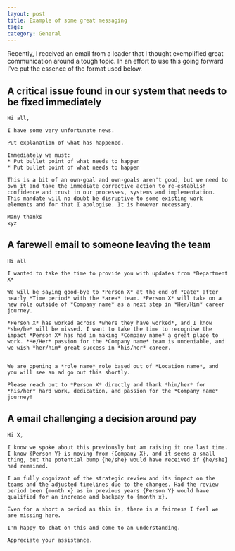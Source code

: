 ```yaml
---
layout: post
title: Example of some great messaging
tags: 
category: General
---
```


Recently, I received an email from a leader that I thought exemplified great communication around a tough topic. 
In an effort to use this going forward I've put the essence of the format used below.

## A critical issue found in our system that needs to be fixed immediately


~~~
Hi all,

I have some very unfortunate news.

Put explanation of what has happened.

Immediately we must:
* Put bullet point of what needs to happen
* Put bullet point of what needs to happen

This is a bit of an own-goal and own-goals aren't good, but we need to own it and take the immediate corrective action to re-establish confidence and trust in our processes, systems and implementation. This mandate will no doubt be disruptive to some existing work elements and for that I apologise. It is however necessary.

Many thanks
xyz
~~~

## A farewell email to someone leaving the team

~~~
Hi all

I wanted to take the time to provide you with updates from *Department X*

We will be saying good-bye to *Person X* at the end of *Date* after nearly *Time period* with the *area* team. *Person X* will take on a new role outside of *Company name* as a next step in *Her/Him* career journey. 

*Person X* has worked across *where they have worked*, and I know *she/he* will be missed. I want to take the time to recognise the impact *Person X* has had in making *Company name* a great place to work. *He/Her* passion for the *Company name* team is undeniable, and we wish *her/him* great success in *his/her* career.

 
We are opening a *role name* role based out of *Location name*, and you will see an ad go out this shortly. 

Please reach out to *Person X* directly and thank *him/her* for *his/her* hard work, dedication, and passion for the *Company name* journey!
~~~

## A email challenging a decision around pay

~~~
Hi X,

I know we spoke about this previously but am raising it one last time. I know {Person Y} is moving from {Company X}, and it seems a small thing, but the potential bump {he/she} would have received if {he/she} had remained.

I am fully cognizant of the strategic review and its impact on the teams and the adjusted timelines due to the changes. Had the review period been {month x} as in previous years {Person Y} would have qualified for an increase and backpay to {month x}.

Even for a short a period as this is, there is a fairness I feel we are missing here.

I'm happy to chat on this and come to an understanding.

Appreciate your assistance.
~~~
